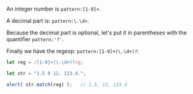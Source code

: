 
An integer number is `pattern:[1-9]+`.

A decimal part is: `pattern:\.\d+`.

Because the decimal part is optional, let's put it in parentheses with the quantifier `pattern:'?'`.

Finally we have the regexp: `pattern:[1-9]+(\.\d+)?`:

```js run
let reg = /[1-9]+(\.\d+)?/g;

let str = "1.5 0 12. 123.4.";

alert( str.match(reg) );   // 1.5, 12, 123.4
```
